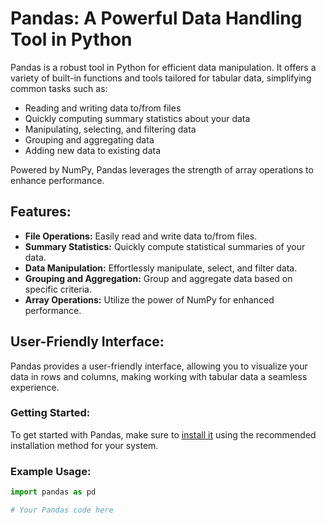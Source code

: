 # Pandas: A Powerful Data Handling Tool in Python

Pandas is a robust tool in Python for efficient data manipulation. It offers a variety of built-in functions and tools tailored for tabular data, simplifying common tasks such as:

- Reading and writing data to/from files
- Quickly computing summary statistics about your data
- Manipulating, selecting, and filtering data
- Grouping and aggregating data
- Adding new data to existing data

Powered by NumPy, Pandas leverages the strength of array operations to enhance performance.

## Features:

- **File Operations:** Easily read and write data to/from files.
- **Summary Statistics:** Quickly compute statistical summaries of your data.
- **Data Manipulation:** Effortlessly manipulate, select, and filter data.
- **Grouping and Aggregation:** Group and aggregate data based on specific criteria.
- **Array Operations:** Utilize the power of NumPy for enhanced performance.

## User-Friendly Interface:

Pandas provides a user-friendly interface, allowing you to visualize your data in rows and columns, making working with tabular data a seamless experience.

### Getting Started:

To get started with Pandas, make sure to [install it](https://pandas.pydata.org/pandas-docs/stable/getting_started/install.html) using the recommended installation method for your system.

### Example Usage:

```python
import pandas as pd

# Your Pandas code here
